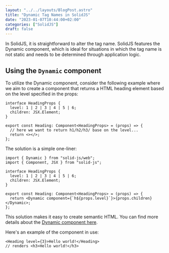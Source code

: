 ```yaml
---
layout: "../../layouts/BlogPost.astro"
title: "Dynamic Tag Names in SolidJS"
date: "2023-01-07T10:44:00+02:00"
categories: ["SolidJS"]
draft: false
---
```


In SolidJS, it is straightforward to alter the tag name. SolidJS features the Dynamic component, which is ideal for situations in which the tag name is not static and needs to be determined through application logic.

## Using the `Dynamic` component

To utilize the Dynamic component, consider the following example where we aim to create a component that returns a HTML heading element based on the level specified in the props:

```tsx
interface HeadingProps {
  level: 1 | 2 | 3 | 4 | 5 | 6;
  children: JSX.Element;
}

export const Heading: Component<HeadingProps> = (props) => {
  // here we want to return h1/h2/h3/ base on the level...
  return <></>;
};
```

The solution is a simple one-liner:

```tsx
import { Dynamic } from "solid-js/web";
import { Component, JSX } from "solid-js";

interface HeadingProps {
  level: 1 | 2 | 3 | 4 | 5 | 6;
  children: JSX.Element;
}

export const Heading: Component<HeadingProps> = (props) => {
  return <Dynamic component={`h${props.level}`}>{props.children}</Dynamic>;
};
```

This solution makes it easy to create semantic HTML. You can find more details about the <a href="https://www.solidjs.com/docs/latest/api#dynamic" target="_blank">Dynamic component here</a>.

Here's an example of the component in use:

```tsx
<Heading level={3}>Hello world!</Heading>
// renders <h3>Hello world!</h3>
```
